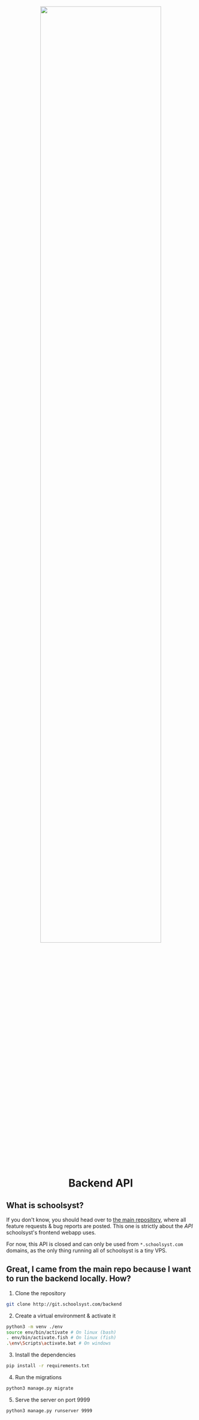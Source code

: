 <h1 align="center"> <img width="80%" src="https://www.schoolsyst.com/assets/logotype-horizontal.png"><br>Backend API </h1> </center>

## What is schoolsyst?

If you don't know, you should head over to [the main repository](http://git.schoolsyst.com/frontend), where all feature requests & bug reports are posted.
This one is strictly about the *API* schoolsyst's frontend webapp uses.

For now, this API is closed and can only be used from `*.schoolsyst.com` domains, as the only thing running all of schoolsyst is a tiny VPS.

## Great, I came from the main repo because I want to run the backend locally. How?

1. Clone the repository

```bash
git clone http://git.schoolsyst.com/backend
```

2. Create a virtual environment & activate it

```bash
python3 -m venv ./env
source env/bin/activate # On linux (bash)
. env/bin/activate.fish # On linux (fish)
.\env\Scripts\activate.bat # On windows
```

3. Install the dependencies

```bash
pip install -r requirements.txt
```

4. Run the migrations

```bash
python3 manage.py migrate
```

5. Serve the server on port 9999

```bash
python3 manage.py runserver 9999
```

